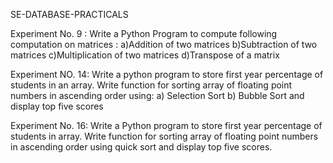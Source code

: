  SE-DATABASE-PRACTICALS

Experiment No. 9 : Write a Python Program to compute following computation on matrices :
                  a)Addition of two matrices
                  b)Subtraction of two matrices
                  c)Multiplication of two matrices
                  d)Transpose of a matrix

Experiment NO. 14: Write a python program to store first year percentage of students in an array.
                      Write function for sorting array of floating point numbers in ascending order using:
                      a) Selection Sort
                      b) Bubble Sort and display top five scores

Experiment No. 16: Write a Python program to store first year percentage of students in array. Write
                      function for sorting array of floating point numbers in ascending order using quick sort
                      and display top five scores.
